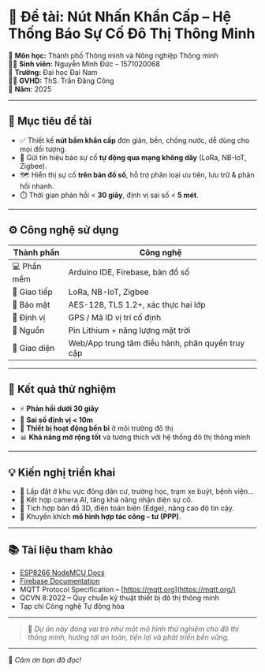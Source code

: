 # 🚨 Đề tài: Nút Nhấn Khẩn Cấp – Hệ Thống Báo Sự Cố Đô Thị Thông Minh

📘 **Môn học:** Thành phố Thông minh và Nông nghiệp Thông minh  
👨‍🎓 **Sinh viên:** Nguyễn Minh Đức – 1571020068  
🏫 **Trường:** Đại học Đại Nam  
👨‍🏫 **GVHD:** ThS. Trần Đăng Công  
📅 **Năm:** 2025

---

## 🎯 Mục tiêu đề tài

- ✅ Thiết kế **nút bấm khẩn cấp** đơn giản, bền, chống nước, dễ dùng cho mọi đối tượng.
- 📡 Gửi tín hiệu báo sự cố **tự động qua mạng không dây** (LoRa, NB-IoT, Zigbee).
- 🗺️ Hiển thị sự cố **trên bản đồ số**, hỗ trợ phân loại ưu tiên, lưu trữ & phản hồi nhanh.
- ⏱️ Thời gian phản hồi < **30 giây**, định vị sai số < **5 mét**.

---

## ⚙️ Công nghệ sử dụng

| Thành phần        | Công nghệ |
|------------------|-----------|
| 💻 Phần mềm       | Arduino IDE, Firebase, bản đồ số |
| 📶 Giao tiếp      | LoRa, NB-IoT, Zigbee |
| 🔐 Bảo mật        | AES-128, TLS 1.2+, xác thực hai lớp |
| 📍 Định vị        | GPS / Mã ID vị trí cố định |
| 🔋 Nguồn          | Pin Lithium + năng lượng mặt trời |
| 🧠 Giao diện      | Web/App trung tâm điều hành, phân quyền truy cập |

---

## 🧪 Kết quả thử nghiệm

- ⚡ **Phản hồi dưới 30 giây**
- 📍 **Sai số định vị < 10m**
- 🧱 **Thiết bị hoạt động bền bỉ** ở môi trường đô thị
- 📊 **Khả năng mở rộng tốt** và tương thích với hệ thống đô thị thông minh

---

## 💡 Kiến nghị triển khai

- 📍 Lắp đặt ở khu vực đông dân cư, trường học, trạm xe buýt, bệnh viện...
- 🎥 Kết hợp camera AI, tăng khả năng nhận diện sự cố.
- 🧠 Tích hợp bản đồ 3D, điện toán biên (Edge), nâng cao độ tin cậy.
- 🤝 Khuyến khích **mô hình hợp tác công – tư (PPP)**.

---

## 📚 Tài liệu tham khảo

- [ESP8266 NodeMCU Docs](https://docs.espressif.com/)
- [Firebase Documentation](https://firebase.google.com/docs)
- MQTT Protocol Specification – [https://mqtt.org](https://mqtt.org/)
- QCVN 8:2022 – Quy chuẩn kỹ thuật thiết bị đô thị thông minh
- Tạp chí Công nghệ Tự động hóa

---

> 🔐 *Dự án này đóng vai trò như một mô hình thử nghiệm cho đô thị thông minh, hướng tới an toàn, tiện lợi và phát triển bền vững.*

---

🎉 *Cảm ơn bạn đã đọc!*

